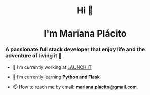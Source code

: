 <div align="center">

<strong><h1>Hi 👋</h1>
<h1>I'm Mariana Plácito</h1></strong>

</div>


### A passionate full stack developer that enjoy life and the adventure of living it 🙂

- 🔭 I’m currently working at [LAUNCH IT](https://www.linkedin.com/company/launch-it-services/)







- 🌱 I’m currently learning **Python and Flask**







- 📫 How to reach me by email: **mariana.placito@gmail.com**

<!--
**Placito/Placito** is a ✨ _special_ ✨ repository because its `README.md` (this file) appears on your GitHub profile.

Here are some ideas to get you started:

- 🔭 I’m currently working on [Bycicle_shop](https://github.com/4GeeksAcademy/Bycicle_shop)
- 🌱 I’m currently learning **Full-Stack Software Developer at 4Geeks**
- 👯 I’m looking to collaborate on ...
- 🤔 I’m looking for help with ...
- 💬 Ask me about ...
- 📫 How to reach me: **mariana.placito@gmail.com**
- 😄 Pronouns: ...
- ⚡ Fun fact: ...
-->
